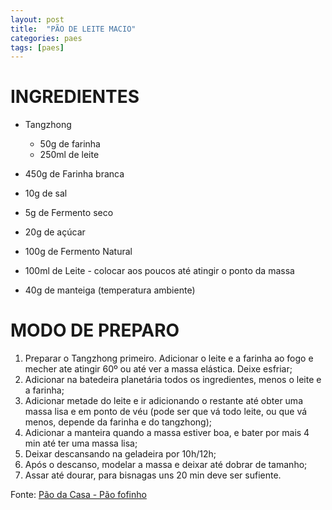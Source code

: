 ```yaml
---
layout: post
title:  "PÃO DE LEITE MACIO"
categories: paes
tags: [paes]
---
```


INGREDIENTES
===

* Tangzhong 
    * 50g de farinha 
    * 250ml de leite

* 450g de Farinha branca
* 10g de sal
* 5g de Fermento seco
* 20g de açúcar
* 100g de Fermento Natural
* 100ml de Leite - colocar aos poucos até atingir o ponto da massa
* 40g de manteiga (temperatura ambiente)

MODO DE PREPARO
===

1. Preparar o Tangzhong primeiro. Adicionar o leite e a farinha ao fogo e mecher ate atingir 60º ou até ver a massa elástica. Deixe esfriar;
2. Adicionar na batedeira planetária todos os ingredientes, menos o leite e a farinha;
3. Adicionar metade do leite e ir adicionando o restante até obter uma massa lisa e em ponto de véu (pode ser que vá todo leite, ou que vá menos, depende da farinha e do tangzhong);
4. Adicionar a manteira quando a massa estiver boa, e bater por mais 4 min até ter uma massa lisa;
5. Deixar descansando na geladeira por 10h/12h;
6. Após o descanso, modelar a massa e deixar até dobrar de tamanho;
7. Assar até dourar, para bisnagas uns 20 min deve ser sufiente.

Fonte: [Pão da Casa - Pão fofinho](https://www.youtube.com/watch?v=jrrF5yUUbyk&t=938s)